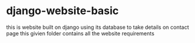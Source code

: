 # django-website-basic
this is website built on django using its database to take details on contact page
this givien folder contains all the website requirements
